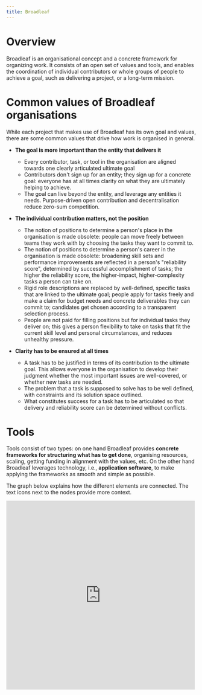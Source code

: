 ```yaml
---
title: Broadleaf
---
```


# Overview

Broadleaf is an organisational concept and a concrete framework for organizing work. It consists of an open set of values and tools, and enables the coordination of individual contributors or whole groups of people to achieve a goal, such as delivering a project, or a long-term mission. 

# Common values of Broadleaf organisations

While each project that makes use of Broadleaf has its own goal and values, there are some common values that drive how work is organised in general.

* **The goal is more important than the entity that delivers it**
    * Every contributor, task, or tool in the organisation are aligned towards one clearly articulated ultimate goal
    * Contributors don't sign up for an entity; they sign up for a concrete goal: everyone has at all times clarity on what they are ultimately helping to achieve.
    * The goal can live beyond the entity, and leverage any entities it needs. Purpose-driven open contribution and decentralisation reduce zero-sum competition.
    
* **The individual contribution matters, not the position**
    * The notion of positions to determine a person's place in the organisation is made obsolete: people can move freely between teams they work with by choosing the tasks they want to commit to.
    * The notion of positions to determine a person's career in the organisation is made obsolete: broadening skill sets and performance improvements are reflected in a person's "reliability score", determined by successful accomplishment of tasks; the higher the reliability score, the higher-impact, higher-complexity tasks a person can take on.
    * Rigid role descriptions are replaced by well-defined, specific tasks that are linked to the ultimate goal; people apply for tasks freely and make a claim for budget needs and concrete deliverables they can commit to; candidates get chosen according to a transparent selection process. 
    * People are not paid for filling positions but for individual tasks they deliver on; this gives a person flexibility to take on tasks that fit the current skill level and personal circumstances, and reduces unhealthy pressure.

* **Clarity has to be ensured at all times**
    * A task has to be justified in terms of its contribution to the ultimate goal. This allows everyone in the organisation to develop their judgment whether the most important issues are well-covered, or whether new tasks are needed.
    * The problem that a task is supposed to solve has to be well defined, with constraints and its solution space outlined.
    * What constitutes success for a task has to be articulated so that delivery and reliability score can be determined without conflicts.


# Tools

Tools consist of two types: on one hand Broadleaf provides **concrete frameworks for structuring what has to get done**, organising resources, scaling, getting funding in alignment with the values, etc. On the other hand Broadleaf leverages technology, i.e., **application software**, to make applying the frameworks as smooth and simple as possible.

The graph below explains how the different elements are connected. The text icons next to the nodes provide more context.

<iframe width="500" height="500" src="https://www.mindomo.com/mindmap/broadleaf-8a8e294efcfd42dda46a19491e9ab5e5" frameborder="0" allowfullscreen>Your browser does not support frames. <a href="https://www.mindomo.com/mindmap/broadleaf-8a8e294efcfd42dda46a19491e9ab5e5" target="_blank">View</a> this map on its original site. It was created using <a href="https://www.mindomo.com" target="_blank">Mindomo</a>.</iframe>
